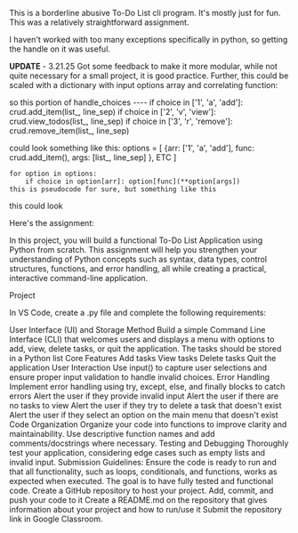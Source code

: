 This is a borderline abusive To-Do List cli program.
It's mostly just for fun.
This was a relatively straightforward assignment.

I haven't worked with too many exceptions specifically in python, so getting the handle on it was useful.

**UPDATE** - 3.21.25
Got some feedback to make it more modular, while not quite necessary for a small project, it is good practice.
Further, this could be scaled with a dictionary with input options array and correlating function:

so this portion of handle_choices ---- 
    if choice in ['1', 'a', 'add']: crud.add_item(list_, line_sep)
    if choice in ['2', 'v', 'view']: crud.view_todos(list_, line_sep)
    if choice in ['3', 'r', 'remove']: crud.remove_item(list_, line_sep)

could look something like this:
    options = [ {arr: ['1', 'a', 'add'], func: crud.add_item(), args: [list_, line_sep] }, ETC ]

    for option in options:
        if choice in option[arr]: option[func](**option[args])
    this is pseudocode for sure, but something like this

this could look

Here's the assignment:

In this project, you will build a functional To-Do List Application using Python from scratch. This assignment will help you strengthen your understanding of Python concepts such as syntax, data types, control structures, functions, and error handling, all while creating a practical, interactive command-line application.

Project

In VS Code, create a .py file and complete the following requirements:

User Interface (UI) and Storage Method
Build a simple Command Line Interface (CLI) that welcomes users and displays a menu with options to add, view, delete tasks, or quit the application.
The tasks should be stored in a Python list
Core Features
Add tasks
View tasks
Delete tasks
Quit the application
User Interaction
Use input() to capture user selections and ensure proper input validation to handle invalid choices.
Error Handling
Implement error handling using try, except, else, and finally blocks to catch errors
Alert the user if they provide invalid input
Alert the user if there are no tasks to view
Alert the user if they try to delete a task that doesn't exist
Alert the user if they select an option on the main menu that doesn't exist
Code Organization
Organize your code into functions to improve clarity and maintainability. 
Use descriptive function names and add comments/docstrings where necessary.
Testing and Debugging
Thoroughly test your application, considering edge cases such as empty lists and invalid input.
Submission Guidelines:
Ensure the code is ready to run and that all functionality, such as loops, conditionals, and functions, works as expected when executed. The goal is to have fully tested and functional code.
Create a GitHub repository to host your project. Add, commit, and push your code to it
Create a README.md on the repository that gives information about your project and how to run/use it
Submit the repository link in Google Classroom.